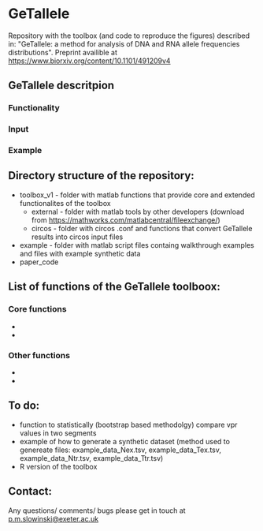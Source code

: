 # GeTallele

Repository with the toolbox (and code to reproduce the figures) described in: "GeTallele: a method for analysis of DNA and RNA allele frequencies distributions". Preprint availible at https://www.biorxiv.org/content/10.1101/491209v4

## GeTallele descritpion
### Functionality

### Input

### Example

## Directory structure of the repository:
* toolbox_v1 - folder with matlab functions that provide core and extended functionalites of the toolbox
  * external - folder with matlab tools by other developers (download from https://mathworks.com/matlabcentral/fileexchange/)  
  * circos - folder with circos .conf and functions that convert GeTallele results into circos input files
* example - folder with matlab script files containg walkthrough examples and files with example synthetic data
* paper_code

## List of functions of the GeTallele toolboox:
### Core functions
*
*
### Other functions
*
*

## To do:
* function to statistically (bootstrap based methodolgy) compare vpr values in two segments
* example of how to generate a synthetic dataset (method used to genereate files: example_data_Nex.tsv, example_data_Tex.tsv, example_data_Ntr.tsv, example_data_Ttr.tsv)
* R version of the toolbox

## Contact:
Any questions/ comments/ bugs please get in touch at p.m.slowinski@exeter.ac.uk

